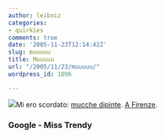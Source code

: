 ```yaml
---
author: leibniz
categories:
- quirkies
comments: true
date: '2005-11-23T12:14:42Z'
slug: muuuuu
title: Muuuuu
url: "/2005/11/23/muuuuu/"
wordpress_id: 1896

---
```

![](http://stamford.cowparade.net/image/cow/large/2602.jpg)Mi ero scordato: [mucche dipinte](http://images.google.it/images?hl=it&q=cowparade&btnG=Cerca+con+Google&sa=N&tab=wi). [A Firenze](http://www.misstrendy.info/index.php/2005/11/23/le_mucche_diventano_opere_d_arte). 

### Google - Miss Trendy

  

